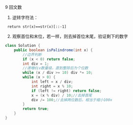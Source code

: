 9 回文数

1. 逆转字符法：

` return str(x)==str(x)[::-1]`

2. 观察首位和末位，若一样，则去掉首位末尾，验证剩下的数字

```java
class Solution {
    public boolean isPalindrome(int x) {
        //边界判断
        if (x < 0) return false;
        int div = 1;
        //递增div数量级，直到整除后为个位数
        while (x / div >= 10) div *= 10;
        while (x > 0) {
            int left = x / div;
            int right = x % 10;
            if (left != right) return false;
            x = (x % div) / 10;//去掉首尾
            div /= 100;//去掉两位数后，相当于缩小100x
        }
        return true;
    }
}
```

